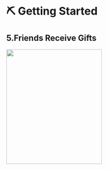# ⛏ Getting Started

## 5.Friends Receive Gifts

<img src="/image/how-to-use/1733287668870.jpg"  width="250" height="300">
